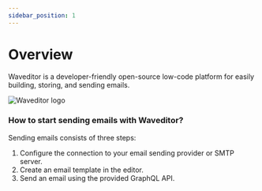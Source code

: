 ```yaml
---
sidebar_position: 1
---
```


# Overview

Waveditor is a developer-friendly open-source low-code platform for easily building,
storing, and sending emails.

![Waveditor logo](/img/screenshot.png)

### How to start sending emails with Waveditor?

Sending emails consists of three steps:

1. Configure the connection to your email sending provider or SMTP server.
2. Create an email template in the editor.
3. Send an email using the provided GraphQL API.
